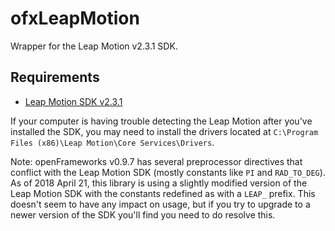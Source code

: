 # ofxLeapMotion
Wrapper for the Leap Motion v2.3.1 SDK.

## Requirements
* [Leap Motion SDK v2.3.1](https://developer.leapmotion.com/sdk/v2/)

If your computer is having trouble detecting the Leap Motion after you've installed the SDK, you may need to install the drivers located at `C:\Program Files (x86)\Leap Motion\Core Services\Drivers`.

Note: openFrameworks v0.9.7 has several preprocessor directives that conflict with the Leap Motion SDK (mostly constants like `PI` and `RAD_TO_DEG`).  As of 2018 April 21, this library is using a slightly modified version of the Leap Motion SDK with the constants redefined as with a `LEAP_` prefix.  This doesn't seem to have any impact on usage, but if you try to upgrade to a newer version of the SDK you'll find you need to do resolve this.
